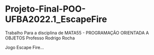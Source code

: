 # Projeto-Final-POO-UFBA2022.1_EscapeFire

Trabalho Para a disciplina de MATA55 - PROGRAMAÇÃO ORIENTADA A OBJETOS
Professo Rodrigo Rocha

Jogo Escape Fire...
